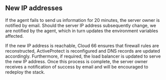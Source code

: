 ## New IP addresses

If the agent fails to send us information for 20 minutes, the server owner is notified by email. Should the server IP address subsequently change, we are notified by the agent, which in turn updates the environment variables affected.

If the new IP address is reachable, Cloud 66 ensures that firewall rules are reconstructed, ActiveProtect is reconfigured and DNS records are updated accordingly. Furthermore, if required, the load balancer is updated to serve the new IP address. Once this process is complete, the server owner receives a notification of success by email and will be encouraged to redeploy the stack.

